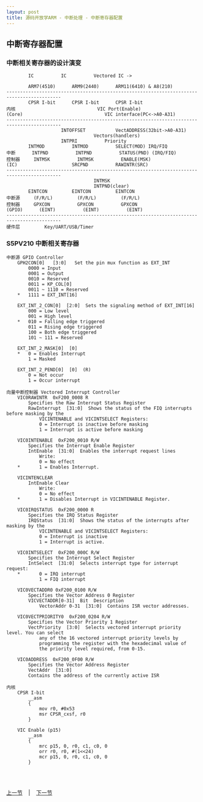 ```yaml
---
layout: post
title: 源码开放学ARM - 中断处理 - 中断寄存器配置
---
```


## 中断寄存器配置
### 中断相关寄存器的设计演变

			IC			IC			Vectored IC ->
			
			ARM7(4510)		ARM9(2440)		ARM11(6410) & A8(210)		
	------------------------------------------------------------------------------------------
			CPSR I-bit		CPSR I-bit		CPSR I-bit
	内核								VIC Port(Enable)
	(Core)								VIC interface(PC<->A0-A31)
	------------------------------------------------------------------------------------------
						INTOFFSET      		VectADDRESS(32bit->A0-A31)
									Vectors(handlers)
						INTPRI			Priority
			INTMOD			INTMOD			SELECT(MOD) IRQ/FIQ
	中断		INTPND			INTPND			STATUS(PND) (IRQ/FIQ)
	控制器		INTMSK			INTMSK			ENABLE(MSK)
	(IC)					SRCPND			RAWINTR(SRC)									
	------------------------------------------------------------------------------------------
									INTMSK
									INTPND(clear)
			EINTCON			EINTCON			EINTCON
	中断源		(F/R/L)			(F/R/L)			(F/R/L)		
	控制器		GPXCON			GPXCON			GPXCON
	(GPIO)		(EINT)			(EINT)			(EINT)		
	------------------------------------------------------------------------------------------
	硬件层 		Key/UART/USB/Timer 

### S5PV210 中断相关寄存器
	中断源 GPIO Controller
		GPH2CON[0]   [3:0]   Set the pin mux function as EXT_INT
			0000 = Input     
			0001 = Output 
			0010 = Reserved 
			0011 = KP_COL[0] 
			0011 ~ 1110 = Reserved 
		*	1111 = EXT_INT[16] 
		
		EXT_INT_2_CON[0]  [2:0]  Sets the signaling method of EXT_INT[16] 
			000 = Low level     
			001 = High level 
		*	010 = Falling edge triggered 
			011 = Rising edge triggered 
			100 = Both edge triggered 
			101 ~ 111 = Reserved 
				
		EXT_INT_2_MASK[0]  [0]  
		*	0 = Enables Interrupt     
			1 = Masked 
	
		EXT_INT_2_PEND[0]  [0]  (R)
			0 = Not occur     
			1 = Occur interrupt 

	向量中断控制器 Vectored Interrupt Controller
		VIC0RAWINTR  0xF200_0008 R  
			Specifies the Raw Interrupt Status Register 
			RawInterrupt  [31:0]  Shows the status of the FIQ interrupts before masking by the 
				VICINTENABLE and VICINTSELECT Registers: 
				0 = Interrupt is inactive before masking 
				1 = Interrupt is active before masking
				
		VIC0INTENABLE  0xF200_0010 R/W 
			Specifies the Interrupt Enable Register
			IntEnable  [31:0]  Enables the interrupt request lines
				Write: 
				0 = No effect 
		*		1 = Enables Interrupt. 
		
		VICINTENCLEAR 
			IntEnable Clear 	
				Write: 	
				0 = No effect 
		*		1 = Disables Interrupt in VICINTENABLE Register. 				
		
		VIC0IRQSTATUS  0xF200_0000 R  
			Specifies the IRQ Status Register 
			IRQStatus  [31:0]  Shows the status of the interrupts after masking by the 
				VICINTENABLE and VICINTSELECT Registers: 
				0 = Interrupt is inactive 
				1 = Interrupt is active. 
		
		VIC0INTSELECT  0xF200_000C R/W 
			Specifies the Interrupt Select Register 
			IntSelect  [31:0]  Selects interrupt type for interrupt request: 
		*		0 = IRQ interrupt 
				1 = FIQ interrupt 

		VIC0VECTADDR0 0xF200_0100 R/W 
			Specifies the Vector Address 0 Register		
			VICVECTADDR[0-31]  Bit  Description 
				VectorAddr 0-31  [31:0]  Contains ISR vector addresses. 
			
		VIC0VECTPRIORITY0  0xF200_0204 R/W 
			Specifies the Vector Priority 1 Register 
			VectPriority  [3:0]  Selects vectored interrupt priority level. You can select 
				any of the 16 vectored interrupt priority levels by 
				programming the register with the hexadecimal value of 
				the priority level required, from 0-15. 

		VIC0ADDRESS  0xF200_0F00 R/W 
			Specifies the Vector Address Register 
			VectAddr  [31:0]  
			Contains the address of the currently active ISR

	内核 
		CPSR I-bit
			__asm
			{
				mov r0, #0x53
				msr CPSR_cxsf, r0
			}
				
		VIC Enable (p15)		
			__asm
			{
				mrc p15, 0, r0, c1, c0, 0
				orr r0, r0, #(1<<24)
				mcr p15, 0, r0, c1, c0, 0	
			}	

<br> <br> 
<div> <a href="chp9-2.html">上一节</a> &nbsp;&nbsp; | &nbsp;&nbsp; <a href="chp9-4.html">下一节</a> </div> <br> <br>